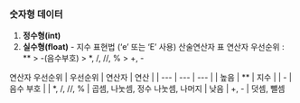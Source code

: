 ### 숫자형 데이터  
1) **정수형(int)** 
2) **실수형(float)** - 지수 표현법 (‘e’ 또는 ‘E’ 사용)
산술연산자 표
연산자 우선순위 : ** > -(음수부호) > *, /, //, % > +, -


연산자 우선순위
| 우선순위 | 연산자 | 연산 |
| --- | --- | --- |
| 높음 | ** | 지수
|   | - | 음수 부호
|   | *, /, //, % | 곱셈, 나눗셈, 정수 나눗셈, 나머지
| 낮음 | +, - | 덧셈, 뺄셈